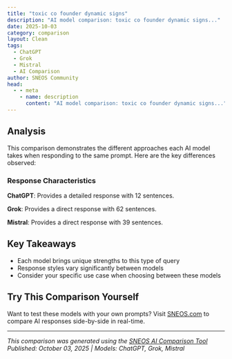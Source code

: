 ```yaml
---
title: "toxic co founder dynamic signs"
description: "AI model comparison: toxic co founder dynamic signs..."
date: 2025-10-03
category: comparison
layout: Clean
tags:
  - ChatGPT
  - Grok
  - Mistral
  - AI Comparison
author: SNEOS Community
head:
  - - meta
    - name: description
      content: "AI model comparison: toxic co founder dynamic signs..."
---
```


<ChatComparison
  title="toxic co founder dynamic signs"
  prompt="toxic co founder dynamic signs"
  :responses='{"ChatGPT": "Recognizing toxic dynamics between co-founders early can save a business from major issues down the line. Here are some common signs of a toxic co-founder relationship:\n\n1. **Lack of Trust** \n - Constant suspicion or second-guessing each other\u2019s intentions \n - Withholding information or resources \n\n2. **Poor Communication** \n - Frequent misunderstandings or avoidance of important conversations \n - Passive-aggressive behavior or hostility in discussions \n\n3. **Power Struggles** \n - Constant conflict over decision-making authority \n - One co-founder attempting to dominate or undermine the other \n\n4. **Blame Game** \n - Refusing to take responsibility and blaming the other for problems \n - Finger-pointing instead of collaborative problem-solving \n\n5. **Misaligned Vision and Values** \n - Disagreement on the company\u2019s goals, mission, or ethical standards \n - Lack of shared commitment to the startup\u2019s direction \n\n6. **Lack of Accountability** \n - One or both co-founders not following through on commitments \n - Avoiding responsibility for failures or mistakes \n\n7. **Frequent Conflict Without Resolution** \n - Recurring arguments that never get resolved \n - Resentment building up over time \n\n8. **Poor Emotional Support** \n - Co-founders do not support each other during stressful times \n - Negative or dismissive attitudes towards one another\u2019s ideas or feelings \n\n9. **Erosion of Respect** \n - Disrespectful behavior, insults, or undermining in front of team members \n - Lack of appreciation or recognition \n\n10. **Unbalanced Contribution** \n - One co-founder feels they are contributing more effort or value than the other \n - Resentment due to perceived inequality \n\nIf you recognize several of these signs in your co-founder relationship, it\u2019s important to address them proactively\u2014through open communication, mediation, or, if necessary, re-evaluating the partnership.", "Grok": "A toxic co-founder dynamic can significantly hinder a startup\u0027s success, create a negative work environment, and even lead to the failure of the business. Recognizing the signs early is crucial for addressing issues or making tough decisions about the partnership. Here are some common signs of a toxic co-founder dynamic:\n\n### 1. **Poor Communication**\n - **Breakdowns in dialogue**: One or both co-founders avoid discussing critical issues, give the silent treatment, or fail to share important updates.\n - **Passive-aggressive behavior**: Instead of addressing concerns directly, co-founders might make snide remarks, withhold information, or act in subtle but hostile ways.\n - **Lack of transparency**: Hiding decisions, financial details, or personal agendas from each other.\n\n### 2. **Mismatched Vision or Values**\n - **Conflicting goals**: Co-founders have fundamentally different ideas about the direction of the company (e.g., one prioritizes profit while the other focuses on impact).\n - **Ethical discrepancies**: Disagreements over integrity, business practices, or how to treat employees and customers.\n - **Resistance to compromise**: One or both co-founders are unwilling to align on a shared vision or adapt their plans.\n\n### 3. **Unequal Commitment or Effort**\n - **Imbalanced workload**: One co-founder consistently does more work while the other slacks off or takes credit for shared efforts.\n - **Disengagement**: A co-founder shows up inconsistently, misses meetings, or seems uninterested in the company\u2019s progress.\n - **Different levels of risk tolerance**: One co-founder may be willing to invest time or money, while the other hesitates, creating tension.\n\n### 4. **Blame and Lack of Accountability**\n - **Finger-pointing**: Instead of solving problems collaboratively, co-founders blame each other for failures or shortcomings.\n - **Refusal to own mistakes**: A co-founder avoids taking responsibility for their decisions or actions, creating resentment.\n - **Scapegoating**: One co-founder consistently shifts blame to the other or to external factors rather than addressing root causes.\n\n### 5. **Power Struggles and Control Issues**\n - **Micromanagement**: One co-founder undermines the other by overstepping boundaries or refusing to trust their expertise.\n - **Dominance**: A co-founder insists on having the final say in all decisions, disregarding input from the other.\n - **Ego clashes**: Personal pride or the need to \u0022win\u0022 arguments overshadows what\u2019s best for the business.\n\n### 6. **Lack of Mutual Respect**\n - **Dismissive attitudes**: One co-founder belittles the other\u2019s ideas, skills, or contributions.\n - **Personal attacks**: Disagreements turn into insults or criticism of character rather than focusing on the issue at hand.\n - **Undermining behavior**: A co-founder speaks negatively about the other to employees, investors, or stakeholders, eroding trust.\n\n### 7. **Emotional or Psychological Strain**\n - **Constant stress or anxiety**: Interactions with the co-founder leave one or both parties feeling drained, frustrated, or on edge.\n - **Manipulation or gaslighting**: One co-founder distorts reality, denies past agreements, or manipulates the other to gain control.\n - **Fear of confrontation**: One co-founder avoids addressing issues due to fear of conflict or retaliation.\n\n### 8. **Impact on the Team and Culture**\n - **Divided loyalties**: Employees feel forced to \u0022pick sides\u0022 between co-founders, creating factions within the team.\n - **Toxic workplace**: Tensions between co-founders spill over, leading to a negative company culture with low morale.\n - **Mixed messaging**: Conflicting directives or public disagreements confuse the team and undermine leadership credibility.\n\n### 9. **Financial Disagreements**\n - **Unequal financial contributions**: Resentment over who has invested more money or taken on more financial risk.\n - **Mismanagement of funds**: One co-founder makes unilateral financial decisions or spends irresponsibly.\n - **Disputes over equity or compensation**: Arguments about ownership stakes, salaries, or profit-sharing that remain unresolved.\n\n### 10. **Inability to Resolve Conflict**\n - **Recurring arguments**: The same issues keep resurfacing without resolution, leading to ongoing frustration.\n - **Avoidance of tough conversations**: Co-founders sweep problems under the rug instead of addressing them constructively.\n - **Escalation to hostility**: Disagreements turn into shouting matches, personal grudges, or irreparable damage to the relationship.\n\n### What to Do if You Notice These Signs\nIf you recognize some of these red flags in your co-founder dynamic, consider the following steps:\n1. **Open a Dialogue**: Have an honest, calm conversation about the issues. Focus on specific behaviors and their impact on the business rather than personal attacks.\n2. **Seek Mediation**: Bring in a neutral third party, such as a business coach, mentor, or mediator, to facilitate discussions and find common ground.\n3. **Revisit Roles and Responsibilities**: Clearly define each co-founder\u2019s duties and decision-making authority to reduce overlap and conflict.\n4. **Set Boundaries**: Establish ground rules for communication, conflict resolution, and respecting each other\u2019s expertise.\n5. **Consider Exit Options**: If the dynamic remains toxic and irreparable, discuss a graceful exit for one co-founder, such as a buyout or transition plan.\n6. **Get Legal Advice**: If financial or equity disputes arise, consult a lawyer to protect your interests and the company\u2019s future.\n\n### Prevention Tips\n- **Vet Co-Founders Early**: Before partnering, discuss values, long-term goals, work styles, and conflict resolution approaches.\n- **Create a Founders\u2019 Agreement**: Draft a legal document outlining equity splits, roles, decision-making processes, and exit strategies.\n- **Build Trust**: Foster mutual respect and transparency from the start to avoid misunderstandings.\n\nA toxic co-founder dynamic doesn\u2019t have to spell the end of a business, but it requires proactive steps to address underlying issues. If left unchecked, it can derail even the most promising ventures.", "Mistral": "A toxic co-founder dynamic can significantly impact the success and well-being of a startup. Here are some signs to watch out for:\n\n1. **Communication Breakdown:**\n - Lack of open, honest, and respectful communication.\n - Frequent arguments, shouting matches, or passive-aggressive behavior.\n - Avoidance of important discussions or decision-making processes.\n\n2. **Power Struggles:**\n - Constant disagreements over who\u0027s in charge or who should make final decisions.\n - A co-founder who is overly dominant or controlling.\n - A co-founder who undermines the other\u0027s authority or decisions.\n\n3. **Lack of Trust:**\n - Second-guessing each other\u0027s motives or actions.\n - Feeling the need to constantly check up on the other person.\n - A co-founder who acts secretively or withholds information.\n\n4. **Unequal Workload:**\n - One co-founder consistently doing more work than the other.\n - A co-founder who slacks off or doesn\u0027t pull their weight.\n - Resentment from one co-founder due to perceived or real inequities in work distribution.\n\n5. **Differing Visions or Goals:**\n - Co-founders having fundamentally different ideas about the company\u0027s mission, values, or direction.\n - One co-founder prioritizing personal gain over the company\u0027s success.\n\n6. **Disrespectful Behavior:**\n - Belittling, mocking, or dismissing each other\u0027s ideas or contributions.\n - Name-calling, insults, or other forms of verbal abuse.\n - Non-verbal signs of disrespect, such as eye-rolling or dismissive gestures.\n\n7. **Lack of Support:**\n - A co-founder who doesn\u0027t have the other\u0027s back in challenging situations.\n - Feeling unsupported in your role or decisions.\n - A co-founder who blames the other for failures or setbacks.\n\n8. **Differing Ethics or Values:**\n - Disagreements over ethical decisions or business practices.\n - A co-founder who acts in a way that makes the other uncomfortable or compromises their values.\n\n9. **Avoidance or Exclusion:**\n - A co-founder who makes important decisions without consulting the other.\n - Excluding the other co-founder from meetings, discussions, or other important aspects of the business.\n\n10. **Stagnation:**\n - An inability to make decisions or move forward due to constant disagreements.\n - A co-founder who resists change or growth.\n\nIf you recognize any of these signs, it\u0027s important to address them as soon as possible. Open communication, mediation, clearly defined roles and responsibilities, and in some cases, professional help, can help overcome these challenges."}' 
  published-date="20:58"
/>

## Analysis

This comparison demonstrates the different approaches each AI model takes when responding to the same prompt. Here are the key differences observed:

### Response Characteristics

**ChatGPT**: Provides a detailed response with 12 sentences. 

**Grok**: Provides a direct response with 62 sentences. 

**Mistral**: Provides a direct response with 39 sentences. 

## Key Takeaways

- Each model brings unique strengths to this type of query
- Response styles vary significantly between models
- Consider your specific use case when choosing between these models

## Try This Comparison Yourself

Want to test these models with your own prompts? Visit [SNEOS.com](https://sneos.com) to compare AI responses side-by-side in real-time.

---

*This comparison was generated using the [SNEOS AI Comparison Tool](https://sneos.com)*
*Published: October 03, 2025 | Models: ChatGPT, Grok, Mistral*
